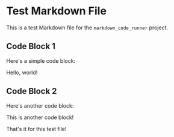 # Test Markdown File

This is a test Markdown file for the `markdown_code_runner` project.

## Code Block 1

Here's a simple code block:

<!-- CODE:START -->
<!-- print('Hello, world!') -->
<!-- CODE:END -->
<!-- OUTPUT:START -->
<!-- ⚠️ This content is auto-generated by `markdown-code-runner`. -->
Hello, world!

<!-- OUTPUT:END -->

## Code Block 2

Here's another code block:

<!-- CODE:START -->
<!-- print('This is another code block!') -->
<!-- CODE:END -->
<!-- OUTPUT:START -->
<!-- ⚠️ This content is auto-generated by `markdown-code-runner`. -->
This is another code block!

<!-- OUTPUT:END -->

That's it for this test file!
